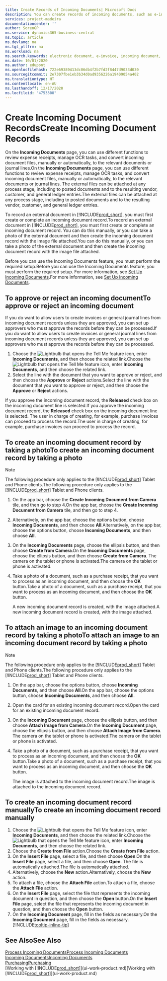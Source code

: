 ```yaml
---
title: Create Records of Incoming Documents| Microsoft Docs
description: You can create records of incoming documents, such as e-invoices, and manage OCR tasks, eCommerce, and document exchange.
services: project-madeira
documentationcenter: ''
author: SorenGP
ms.service: dynamics365-business-central
ms.topic: article
ms.devlang: na
ms.tgt_pltfrm: na
ms.workload: na
ms.search.keywords: electronic document, e-invoice, incoming document, OCR, ecommerce, document exchange, import invoice
ms.date: 10/01/2020
ms.author: edupont
ms.openlocfilehash: 722e69389413dc06db4f2b7fd2f8447d9033d030
ms.sourcegitcommit: 2e7307fbe1eb3b34d0ad9356226a19409054a402
ms.translationtype: HT
ms.contentlocale: en-AU
ms.lasthandoff: 12/17/2020
ms.locfileid: "4753300"
---
```

# <a name="create-incoming-document-records"></a><span data-ttu-id="a2c69-103">Create Incoming Document Records</span><span class="sxs-lookup"><span data-stu-id="a2c69-103">Create Incoming Document Records</span></span>
<span data-ttu-id="a2c69-104">On the **Incoming Documents** page, you can use different functions to review expense receipts, manage OCR tasks, and convert incoming document files, manually or automatically, to the relevant documents or journal lines.</span><span class="sxs-lookup"><span data-stu-id="a2c69-104">On the **Incoming Documents** page, you can use different functions to review expense receipts, manage OCR tasks, and convert incoming document files, manually or automatically, to the relevant documents or journal lines.</span></span> <span data-ttu-id="a2c69-105">The external files can be attached at any process stage, including to posted documents and to the resulting vendor, customer, and general ledger entries.</span><span class="sxs-lookup"><span data-stu-id="a2c69-105">The external files can be attached at any process stage, including to posted documents and to the resulting vendor, customer, and general ledger entries.</span></span>

<span data-ttu-id="a2c69-106">To record an external document in [!INCLUDE[prod_short](includes/prod_short.md)], you must first create or complete an incoming document record.</span><span class="sxs-lookup"><span data-stu-id="a2c69-106">To record an external document in [!INCLUDE[prod_short](includes/prod_short.md)], you must first create or complete an incoming document record.</span></span> <span data-ttu-id="a2c69-107">You can do this manually, or you can take a photo of the external document and then create the incoming document record with the image file attached.</span><span class="sxs-lookup"><span data-stu-id="a2c69-107">You can do this manually, or you can take a photo of the external document and then create the incoming document record with the image file attached.</span></span>

<span data-ttu-id="a2c69-108">Before you can use the Incoming Documents feature, you must perform the required setup.</span><span class="sxs-lookup"><span data-stu-id="a2c69-108">Before you can use the Incoming Documents feature, you must perform the required setup.</span></span> <span data-ttu-id="a2c69-109">For more information, see [Set Up Incoming Documents](across-how-setup-income-documents.md).</span><span class="sxs-lookup"><span data-stu-id="a2c69-109">For more information, see [Set Up Incoming Documents](across-how-setup-income-documents.md).</span></span>

## <a name="to-approve-or-reject-an-incoming-document"></a><span data-ttu-id="a2c69-110">To approve or reject an incoming document</span><span class="sxs-lookup"><span data-stu-id="a2c69-110">To approve or reject an incoming document</span></span>
<span data-ttu-id="a2c69-111">If you do want to allow users to create invoices or general journal lines from incoming document records unless they are approved, you can set up approvers who must approve the records before they can be processed.</span><span class="sxs-lookup"><span data-stu-id="a2c69-111">If you do want to allow users to create invoices or general journal lines from incoming document records unless they are approved, you can set up approvers who must approve the records before they can be processed.</span></span>

1. <span data-ttu-id="a2c69-112">Choose the ![Lightbulb that opens the Tell Me feature](media/ui-search/search_small.png "Tell me what you want to do") icon, enter **Incoming Documents**, and then choose the related link.</span><span class="sxs-lookup"><span data-stu-id="a2c69-112">Choose the ![Lightbulb that opens the Tell Me feature](media/ui-search/search_small.png "Tell me what you want to do") icon, enter **Incoming Documents**, and then choose the related link.</span></span>
2. <span data-ttu-id="a2c69-113">Select the line with the document that you want to approve or reject, and then choose the **Approve** or **Reject** actions.</span><span class="sxs-lookup"><span data-stu-id="a2c69-113">Select the line with the document that you want to approve or reject, and then choose the **Approve** or **Reject** actions.</span></span>

<span data-ttu-id="a2c69-114">If you approve the incoming document record, the **Released** check box on the incoming document line is selected.</span><span class="sxs-lookup"><span data-stu-id="a2c69-114">If you approve the incoming document record, the **Released** check box on the incoming document line is selected.</span></span> <span data-ttu-id="a2c69-115">The user in charge of creating, for example, purchase invoices can proceed to process the record.</span><span class="sxs-lookup"><span data-stu-id="a2c69-115">The user in charge of creating, for example, purchase invoices can proceed to process the record.</span></span>

## <a name="to-create-an-incoming-document-record-by-taking-a-photo"></a><span data-ttu-id="a2c69-116">To create an incoming document record by taking a photo</span><span class="sxs-lookup"><span data-stu-id="a2c69-116">To create an incoming document record by taking a photo</span></span>
> [!NOTE]  
>   <span data-ttu-id="a2c69-117">The following procedure only applies to the [!INCLUDE[prod_short](includes/prod_short.md)] Tablet and Phone clients.</span><span class="sxs-lookup"><span data-stu-id="a2c69-117">The following procedure only applies to the [!INCLUDE[prod_short](includes/prod_short.md)] Tablet and Phone clients.</span></span>

1. <span data-ttu-id="a2c69-118">On the app bar, choose the **Create Incoming Document from Camera** tile, and then go to step 4.</span><span class="sxs-lookup"><span data-stu-id="a2c69-118">On the app bar, choose the **Create Incoming Document from Camera** tile, and then go to step 4.</span></span>
2. <span data-ttu-id="a2c69-119">Alternatively, on the app bar, choose the options button, choose **Incoming Documents**, and then choose **All**.</span><span class="sxs-lookup"><span data-stu-id="a2c69-119">Alternatively, on the app bar, choose the options button, choose **Incoming Documents**, and then choose **All**.</span></span>
3. <span data-ttu-id="a2c69-120">On the **Incoming Documents** page, choose the ellipsis button, and then choose **Create from Camera**.</span><span class="sxs-lookup"><span data-stu-id="a2c69-120">On the **Incoming Documents** page, choose the ellipsis button, and then choose **Create from Camera**.</span></span> <span data-ttu-id="a2c69-121">The camera on the tablet or phone is activated.</span><span class="sxs-lookup"><span data-stu-id="a2c69-121">The camera on the tablet or phone is activated.</span></span>
4. <span data-ttu-id="a2c69-122">Take a photo of a document, such as a purchase receipt, that you want to process as an incoming document, and then choose the **OK** button.</span><span class="sxs-lookup"><span data-stu-id="a2c69-122">Take a photo of a document, such as a purchase receipt, that you want to process as an incoming document, and then choose the **OK** button.</span></span>

    <span data-ttu-id="a2c69-123">A new incoming document record is created, with the image attached.</span><span class="sxs-lookup"><span data-stu-id="a2c69-123">A new incoming document record is created, with the image attached.</span></span>

## <a name="to-attach-an-image-to-an-incoming-document-record-by-taking-a-photo"></a><span data-ttu-id="a2c69-124">To attach an image to an incoming document record by taking a photo</span><span class="sxs-lookup"><span data-stu-id="a2c69-124">To attach an image to an incoming document record by taking a photo</span></span>
> [!NOTE]  
>   <span data-ttu-id="a2c69-125">The following procedure only applies to the [!INCLUDE[prod_short](includes/prod_short.md)] Tablet and Phone clients.</span><span class="sxs-lookup"><span data-stu-id="a2c69-125">The following procedure only applies to the [!INCLUDE[prod_short](includes/prod_short.md)] Tablet and Phone clients.</span></span>

1. <span data-ttu-id="a2c69-126">On the app bar, choose the options button, choose **Incoming Documents**, and then choose **All**.</span><span class="sxs-lookup"><span data-stu-id="a2c69-126">On the app bar, choose the options button, choose **Incoming Documents**, and then choose **All**.</span></span>
2. <span data-ttu-id="a2c69-127">Open the card for an existing incoming document record.</span><span class="sxs-lookup"><span data-stu-id="a2c69-127">Open the card for an existing incoming document record.</span></span>
3. <span data-ttu-id="a2c69-128">On the **Incoming Document** page, choose the ellipsis button, and then choose **Attach Image from Camera**.</span><span class="sxs-lookup"><span data-stu-id="a2c69-128">On the **Incoming Document** page, choose the ellipsis button, and then choose **Attach Image from Camera**.</span></span> <span data-ttu-id="a2c69-129">The camera on the tablet or phone is activated.</span><span class="sxs-lookup"><span data-stu-id="a2c69-129">The camera on the tablet or phone is activated.</span></span>
4. <span data-ttu-id="a2c69-130">Take a photo of a document, such as a purchase receipt, that you want to process as an incoming document, and then choose the **OK** button.</span><span class="sxs-lookup"><span data-stu-id="a2c69-130">Take a photo of a document, such as a purchase receipt, that you want to process as an incoming document, and then choose the **OK** button.</span></span>

    <span data-ttu-id="a2c69-131">The image is attached to the incoming document record.</span><span class="sxs-lookup"><span data-stu-id="a2c69-131">The image is attached to the incoming document record.</span></span>

## <a name="to-create-an-incoming-document-record-manually"></a><span data-ttu-id="a2c69-132">To create an incoming document record manually</span><span class="sxs-lookup"><span data-stu-id="a2c69-132">To create an incoming document record manually</span></span>
1. <span data-ttu-id="a2c69-133">Choose the ![Lightbulb that opens the Tell Me feature](media/ui-search/search_small.png "Tell me what you want to do") icon, enter **Incoming Documents**, and then choose the related link.</span><span class="sxs-lookup"><span data-stu-id="a2c69-133">Choose the ![Lightbulb that opens the Tell Me feature](media/ui-search/search_small.png "Tell me what you want to do") icon, enter **Incoming Documents**, and then choose the related link.</span></span>
2. <span data-ttu-id="a2c69-134">Choose the **Create from File** action.</span><span class="sxs-lookup"><span data-stu-id="a2c69-134">Choose the **Create from File** action.</span></span>  
3. <span data-ttu-id="a2c69-135">On the **Insert File** page, select a file, and then choose **Open**.</span><span class="sxs-lookup"><span data-stu-id="a2c69-135">On the **Insert File** page, select a file, and then choose **Open**.</span></span> <span data-ttu-id="a2c69-136">The file is automatically attached.</span><span class="sxs-lookup"><span data-stu-id="a2c69-136">The file is automatically attached.</span></span>
4. <span data-ttu-id="a2c69-137">Alternatively, choose the **New** action.</span><span class="sxs-lookup"><span data-stu-id="a2c69-137">Alternatively, choose the **New** action.</span></span>
5. <span data-ttu-id="a2c69-138">To attach a file, choose the **Attach File** action.</span><span class="sxs-lookup"><span data-stu-id="a2c69-138">To attach a file, choose the **Attach File** action.</span></span>
6. <span data-ttu-id="a2c69-139">On the **Insert File** page, select the file that represents the incoming document in question, and then choose the **Open** button.</span><span class="sxs-lookup"><span data-stu-id="a2c69-139">On the **Insert File** page, select the file that represents the incoming document in question, and then choose the **Open** button.</span></span>
7. <span data-ttu-id="a2c69-140">On the **Incoming Document** page, fill in the fields as necessary.</span><span class="sxs-lookup"><span data-stu-id="a2c69-140">On the **Incoming Document** page, fill in the fields as necessary.</span></span> [!INCLUDE[tooltip-inline-tip](includes/tooltip-inline-tip_md.md)]

## <a name="see-also"></a><span data-ttu-id="a2c69-141">See Also</span><span class="sxs-lookup"><span data-stu-id="a2c69-141">See Also</span></span>
[<span data-ttu-id="a2c69-142">Process Incoming Documents</span><span class="sxs-lookup"><span data-stu-id="a2c69-142">Process Incoming Documents</span></span>](across-process-income-documents.md)  
[<span data-ttu-id="a2c69-143">Incoming Documents</span><span class="sxs-lookup"><span data-stu-id="a2c69-143">Incoming Documents</span></span>](across-income-documents.md)  
[<span data-ttu-id="a2c69-144">Purchasing</span><span class="sxs-lookup"><span data-stu-id="a2c69-144">Purchasing</span></span>](purchasing-manage-purchasing.md)  
<span data-ttu-id="a2c69-145">[Working with [!INCLUDE[prod_short](includes/prod_short.md)]](ui-work-product.md)</span><span class="sxs-lookup"><span data-stu-id="a2c69-145">[Working with [!INCLUDE[prod_short](includes/prod_short.md)]](ui-work-product.md)</span></span>
